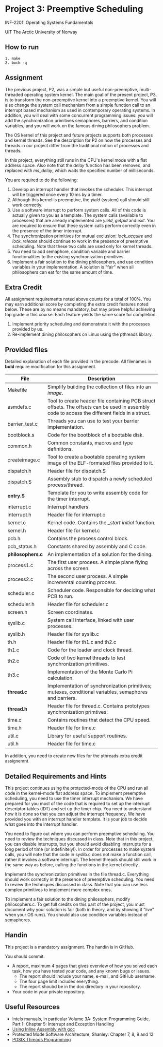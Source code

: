 # Project 3: Preemptive Scheduling

INF-2201: Operating Systems Fundamentals

UiT The Arctic University of Norway

## How to run

    1. make
    2. boch -q

## Assignment

The previous project, P2, was a simple but useful non-preemptive, multi-threaded operating system kernel. The main goal of the present project, P3, is to transform the non-preemptive kernel into a preemptive kernel. You will also change the system call mechanism from a simple function call to an interrupt based mechanism as used in contemporary operating systems. In addition, you will deal with some concurrent programming issues: you will add the synchronization primitives semaphores, barriers, and condition variables, and you will work on the famous dining philosophers problem.

The OS kernel of this project and future projects supports both processes and kernel threads. See the description for P2 on how the processes and threads in our project differ from the traditional notion of processes and threads.

In this project, everything still runs in the CPU's kernel mode with a flat address space. Also note that the _delay_ function has been removed, and replaced with _ms_delay_, which waits the specified number of milliseconds.

You are required to do the following:

1. Develop an interrupt handler that invokes the scheduler. This interrupt will be triggered once every 10 ms by a timer.
2. Although this kernel is preemptive, the _yield_ (system) call should still work correctly.
3. Use a software interrupt to perform system calls. All of this code is actually given to you as a template. The system calls (available to processes) that are already implemented are _yield_, _getpid_ and _exit_. You are required to ensure that these system calls perform correctly even in the presence of the timer interrupt.
4. The synchronization primitives for mutual exclusion: _lock_acquire_ and _lock_release_ should continue to work in the presence of preemptive scheduling. Note that these two calls are used only for kernel threads.
5. You need to add semaphore, condition variable and barrier functionalities to the existing synchronization primitives.
6. Implement a fair solution to the dining philosophers, and use condition variables in your implementation. A solution is "fair" when all philosophers can eat for the same amount of time.

## Extra Credit

All assignment requirements noted above counts for a total of 100%. You may earn additional score by completing the extra credit features noted below. These are by no means mandatory, but may prove helpful achieving top grade in this course. Each feature yields the same score for completion.

1. Implement priority scheduling and demonstrate it with the processes provided by us.
2. Re-implement dining philosophers on Linux using the pthreads library.

## Provided files

Detailed explanation of each file provided in the precode. All filenames in **bold** require modification for this assignment.

| File               | Description                                                                                                                                    |
| ------------------ | ---------------------------------------------------------------------------------------------------------------------------------------------- |
| Makefile           | Simplify building the collection of files into an _image_.                                                                                     |
| asmdefs.c          | Tool to create header file containing PCB struct offsets. The offsets can be used in assembly code to access the different fields in a struct. |
| barrier_test.c     | Threads you can use to test your barrier implementation.                                                                                       |
| bootblock.s        | Code for the bootblock of a bootable disk.                                                                                                     |
| common.h           | Common constants, macros and type definitions.                                                                                                 |
| createimage.c      | Tool to create a bootable operating system image of the ELF-formated files provided to it.                                                     |
| dispatch.h         | Header file for dispatch.S                                                                                                                     |
| dispatch.S         | Assembly stub to dispatch a newly scheduled process/thread.                                                                                    |
| **entry.S**        | Template for you to write assembly code for the timer interrupt.                                                                               |
| interrupt.c        | Interrupt handlers.                                                                                                                            |
| interrupt.h        | Header file for interrupt.c                                                                                                                    |
| kernel.c           | Kernel code. Contains the _\_start initial_ function.                                                                                          |
| kernel.h           | Header file for kernel.c                                                                                                                       |
| pcb.h              | Contains the process control block.                                                                                                            |
| pcb_status.h       | Constants shared by assembly and C code.                                                                                                       |
| **philosophers.c** | An implementation of a solution for the dining.                                                                                                |
| process1.c         | The first user process. A simple plane flying across the screen.                                                                               |
| process2.c         | The second user process. A simple incremental counting process.                                                                                |
| scheduler.c        | Scheduler code. Responsible for deciding what PCB to run.                                                                                      |
| scheduler.h        | Header file for scheduler.c                                                                                                                    |
| screen.h           | Screen coordinates.                                                                                                                            |
| syslib.c           | System call interface, linked with user processes.                                                                                             |
| syslib.h           | Header file for syslib.c                                                                                                                       |
| th.h               | Header file for th1.c and th2.c                                                                                                                |
| th1.c              | Code for the loader and clock thread.                                                                                                          |
| th2.c              | Code of two kernel threads to test synchronization primitives.                                                                                 |
| th3.c              | Implementation of the Monte Carlo Pi calculation.                                                                                              |
| **thread.c**       | Implementation of synchronization primitives; mutexes, conditional variables, semaphores and barriers.                                         |
| **thread.h**       | Header file for thread.c. Contains prototypes synchronization primtives.                                                                       |
| time.c             | Contains routines that detect the CPU speed.                                                                                                   |
| time.h             | Header file for time.c                                                                                                                         |
| util.c             | Library for useful support routines.                                                                                                           |
| util.h             | Header file for time.c                                                                                                                         |

In addition, you need to create new files for the pthreads extra credit assignemnt.

## Detailed Requirements and Hints

This project continues using the protected-mode of the CPU and run all code in the kernel-mode flat address space. To implement preemptive scheduling, you need to use the timer interrupt mechanism. We have prepared for you most of the code that is required to set up the interrupt descriptor tables (IDT) and set up the timer chip. You need to understand how it is done so that you can adjust the interrupt frequency. We have provided you with an interrupt handler template. It is your job to decide what goes into the interrupt handler.

You need to figure out where you can perform preemptive scheduling. You need to review the techniques discussed in class. Note that in this project, you can disable interrupts, but you should avoid disabling interrupts for a long period of time (or indefinitely!). In order for processes to make system calls, you will note that the code in syslib.c does not make a function call, rather it invokes a software interrupt. The kernel threads should still work in the same way as before, calling the functions in the kernel directly.

Implement the synchronization primitives in the file thread.c. Everything should work correctly in the presence of preemptive scheduling. You need to review the techniques discussed in class. Note that you can use less complex primitives to implement more complex ones.

To implement a fair solution to the dining philosophers, modify philosophers.c. To get full credits on this part of the project, you must document why your solution is fair (both in theory, and by showing it "live" when your OS runs). You should also use condition variables instead of semaphores.

## Handin

This project is a mandatory assignment. The handin is in GitHub.

You should commit:

- A report, maximum 4 pages that gives overview of how you solved each task, how you have tested your code, and any known bugs or issues.
  - The report should include your name, e-mail, and GitHub username.
  - The four page limit includes everything.
  - The report shoubd be in the doc directory in your repository.
- Your code in your private repository.

## Useful Resources

- Intels manuals, in particular Volume 3A: System Programming Guide, Part 1: Chapter 5: Interrupt and Exception Handling
- [Using Inline Assembly with gcc](http://www.ibiblio.org/gferg/ldp/GCC-Inline-Assembly-HOWTO.html)
- Protected Mode Software Architecture, Shanley: Chapter 7, 8, 9 and 12
- [POSIX Threads Programming](https://computing.llnl.gov/tutorials/pthreads/)
